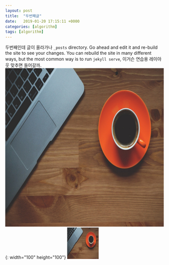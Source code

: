 ```yaml
---
layout: post
title:  "두번째글"
date:   2019-01-20 17:15:11 +0000
categories: [algorithm]
tags: [algorithm]
---
```

두번째인데 글이 올라가나 `_posts` directory. Go ahead and edit it and re-build the site to see your changes. You can rebuild the site in many different ways, but the most common way is to run `jekyll serve`, 이거슨 연습용 레이아웃 맞추면 들어갈까.
![title](/images/coffee11.jpg){: width="100" height="100"}
<img src="/images/coffee11.jpg" width="100" height="100">
